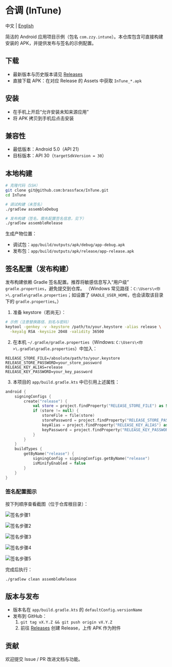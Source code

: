 # 合调 (InTune)

中文 | [English](README.en.md)

简洁的 Android 应用项目示例（包名 `com.zzy.intune`）。本仓库包含可直接构建安装的 APK，并提供发布与签名的示例配置。

## 下载
- 最新版本与历史版本请见 [Releases](https://github.com/brassface/InTune/releases)
- 直接下载 APK：在对应 Release 的 Assets 中获取 `InTune_*.apk`

## 安装
- 在手机上开启“允许安装未知来源应用”
- 将 APK 拷贝到手机后点击安装

## 兼容性
- 最低版本：Android 5.0（API 21）
- 目标版本：API 30（`targetSdkVersion = 30`）

## 本地构建
```bash
# 克隆代码（SSH）
git clone git@github.com:brassface/InTune.git
cd InTune

# 调试构建（未签名）
./gradlew assembleDebug

# 发布构建（签名，需先配置签名信息，见下）
./gradlew assembleRelease
```

生成产物位置：
- 调试包：`app/build/outputs/apk/debug/app-debug.apk`
- 发布包：`app/build/outputs/apk/release/app-release.apk`

## 签名配置（发布构建）
发布构建依赖 Gradle 签名配置。推荐将敏感信息写入“用户级” `gradle.properties`，避免提交到仓库。
（Windows 常见路径：`C:\Users\<你>\.gradle\gradle.properties`；如设置了 `GRADLE_USER_HOME`，也会读取该目录下的 `gradle.properties`。）

1) 准备 keystore（若尚无）：
```bash
# 示例（注意替换路径、别名与密码）
keytool -genkey -v -keystore /path/to/your.keystore -alias release \
  -keyalg RSA -keysize 2048 -validity 36500
```

2) 在本机 `~/.gradle/gradle.properties`（Windows: `C:\Users\<你>\.gradle\gradle.properties`）中加入：
```properties
RELEASE_STORE_FILE=/absolute/path/to/your.keystore
RELEASE_STORE_PASSWORD=your_store_password
RELEASE_KEY_ALIAS=release
RELEASE_KEY_PASSWORD=your_key_password
```

3) 本项目的 `app/build.gradle.kts` 中已引用上述属性：
```kotlin
android {
    signingConfigs {
        create("release") {
            val store = project.findProperty("RELEASE_STORE_FILE") as String?
            if (store != null) {
                storeFile = file(store)
                storePassword = project.findProperty("RELEASE_STORE_PASSWORD") as String?
                keyAlias = project.findProperty("RELEASE_KEY_ALIAS") as String?
                keyPassword = project.findProperty("RELEASE_KEY_PASSWORD") as String?
            }
        }
    }
    buildTypes {
        getByName("release") {
            signingConfig = signingConfigs.getByName("release")
            isMinifyEnabled = false
        }
    }
}
```

### 签名配置图示
按下列顺序查看截图（位于仓库根目录）：

![签名步骤1](./1.jpg)

![签名步骤2](./2.jpg)

![签名步骤3](./3.jpg)

![签名步骤4](./4.jpg)

![签名步骤5](./5.jpg)

完成后执行：
```bash
./gradlew clean assembleRelease
```

## 版本与发布
- 版本名在 `app/build.gradle.kts` 的 `defaultConfig.versionName`
- 发布到 GitHub：
  1. `git tag vX.Y.Z && git push origin vX.Y.Z`
  2. 前往 [Releases](https://github.com/brassface/InTune/releases/new) 创建 Release，上传 APK 作为附件

## 贡献
欢迎提交 Issue / PR 改进文档与功能。


